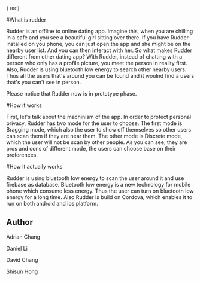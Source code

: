 

`[TOC]` 

#What is rudder

Rudder is an offline to online dating app. Imagine this, when you are chilling in a cafe and you see a beautiful girl sitting over there. If you have Rudder installed on you phone, you can just open the app and she might be on the nearby user list. And you can then interact with her. So what makes Rudder different from other dating app? With Rudder, instead of chatting with a person who only has a profile picture, you meet the person in reality first. Also, Rudder is using bluetooth low energy to search other nearby users. Thus all the users that's around you can be found and it woulnd find a users that's you can't see in person.

Please notice that Rudder now is in prototype phase.

#How it works

First, let's talk about the machinism of the app. In order to protect personal privacy, Rudder has two mode for the user to choose. The first mode is Bragging mode, which also the user to show off themselves so other users can scan them if they are near them. The other mode is Discrete mode, which the user will not be scan by other people. As you can see, they are pros and cons of different mode, the users can choose base on their preferences.

#How it actually works

Rudder is using bluetooth low energy to scan the user around it and use firebase as database. Bluetooth low energy is a new technology for mobile phone which consume less energy. Thus the user can turn on bluetooth low energy for a long time. Also Rudder is build on Cordova, which enables it to run on both android and ios platform.

## Author

Adrian Chang

Daniel Li

David Chang

Shisun Hong



